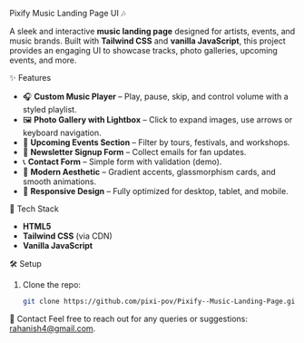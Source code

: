 Pixify Music Landing Page UI 🎶  

A sleek and interactive **music landing page** designed for artists, events, and music brands. Built with **Tailwind CSS** and **vanilla JavaScript**, this project provides an engaging UI to showcase tracks, photo galleries, upcoming events, and more.  

✨ Features  
- 🎧 **Custom Music Player** – Play, pause, skip, and control volume with a styled playlist.  
- 🖼️ **Photo Gallery with Lightbox** – Click to expand images, use arrows or keyboard navigation.  
- 🎤 **Upcoming Events Section** – Filter by tours, festivals, and workshops.  
- 📩 **Newsletter Signup Form** – Collect emails for fan updates.  
- 📞 **Contact Form** – Simple form with validation (demo).  
- 🌙 **Modern Aesthetic** – Gradient accents, glassmorphism cards, and smooth animations.  
- 📱 **Responsive Design** – Fully optimized for desktop, tablet, and mobile.  

🚀 Tech Stack  
- **HTML5**  
- **Tailwind CSS** (via CDN)  
- **Vanilla JavaScript**  

🛠️ Setup  
1. Clone the repo:  
   ```bash
   git clone https://github.com/pixi-pov/Pixify--Music-Landing-Page.git
📧 Contact Feel free to reach out for any queries or suggestions: rahanish4@gmail.com.
